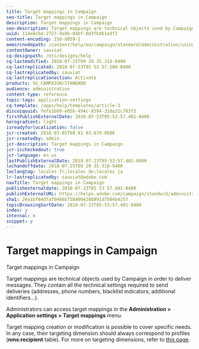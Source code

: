 ```yaml
---
title: Target mappings in Campaign
seo-title: Target mappings in Campaign
description: Target mappings in Campaign
seo-description: Target mappings are technical objects used by Campaign in order to deliver messages. They contain all the technical settings required to send deliveries.
uuid: 114e8cb4-2727-4a9b-84bf-0d3fb4b1edf2
content-encoding: ISO-8859-1
aemsrcnodepath: /content/help/en/campaign/standard/administration/using/target-mappings-in-campaign
contentOwner: sauviat
cq-designpath: /etc/designs/help
cq-lastmodified: 2018-07-25T09 29 35.318-0400
cq-lastreplicated: 2018-07-23T05 53 57.500-0400
cq-lastreplicatedby: sauviat
cq-lastreplicationaction: Activate
products: SG_CAMPAIGN/STANDARD
audience: administration
content-type: reference
topic-tags: application-settings
cq-template: /apps/help/templates/article-3
discoiquuid: fefa1b08-e05b-494c-8594-318a31c783f3
firstPublishExternalDate: 2018-07-23T05:53:57.401-0400
herogradient: light
isreadyforlocalization: false
jcr-created: 2018-03-05T08 01 03.679-0500
jcr-createdby: admin
jcr-description: Target mappings in Campaign
jcr-ischeckedout: true
jcr-language: en_us
lastPublishExternalDate: 2018-07-23T05:53:57.401-0400
lochandoffdate: 2018-07-25T09 29 35.318-0400
loclangtag: locales fr;locales de;locales ja
lr-lastreplicatedby: sauviat@adobe.com
navTitle: Target mappings in Campaign
publishexternaldate: 2018-07-23T05 53 57.401-0400
publishExternalURL: https://helpx.adobe.com/campaign/standard/administration/using/target-mappings-in-campaign.html
sha1: 26a1bf84dfaf0466bf58400428d891d7564b4257
topicBrowsingSortDate: 2018-07-23T05:53:57.401-0400
index: y
internal: n
snippet: y
---
```


# Target mappings in Campaign

Target mappings in Campaign

Target mappings are technical objects used by Campaign in order to deliver messages. They contain all the technical settings required to send deliveries (addresses, phone numbers, blacklist indicators, additional identifiers...).

Administrators can access target mappings in the **Administration > Application settings > Target mappings** menu.

Target mapping creation or modification is possible to cover specific needs. In any case, their targeting dimension should always correspond to profiles (**nms:recipient** table). For more on targeting dimensions, refer to [this page](../../automating/using/query.md#targeting-dimensions-and-resources).
